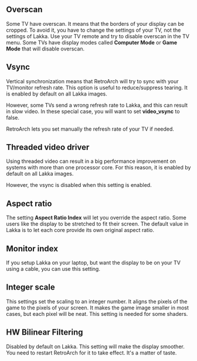 ## Overscan

Some TV have overscan. It means that the borders of your display can be cropped. To avoid it, you have to change the settings of your TV, not the settings of Lakka. Use your TV remote and try to disable overscan in the TV menu. Some TVs have display modes called **Computer Mode** or **Game Mode** that will disable overscan.

## Vsync

Vertical synchronization means that RetroArch will try to sync with your TV/monitor refresh rate. This option is useful to reduce/suppress tearing. It is enabled by default on all Lakka images.

However, some TVs send a wrong refresh rate to Lakka, and this can result in slow video. In these special case, you will want to set **video_vsync** to false.

RetroArch lets you set manually the refresh rate of your TV if needed.

## Threaded video driver

Using threaded video can result in a big performance improvement on systems with more than one processor core. For this reason, it is enabled by default on all Lakka images.

However, the vsync is disabled when this setting is enabled.

## Aspect ratio

The setting **Aspect Ratio Index** will let you override the aspect ratio. Some users like the display to be stretched to fit their screen. The default value in Lakka is to let each core provide its own original aspect ratio.

## Monitor index

If you setup Lakka on your laptop, but want the display to be on your TV using a cable, you can use this setting.

## Integer scale

This settings set the scaling to an integer number. It aligns the pixels of the game to the pixels of your screen. It makes the game image smaller in most cases, but each pixel will be neat. This setting is needed for some shaders.

## HW Bilinear Filtering

Disabled by default on Lakka. This setting will make the display smoother. You need to restart RetroArch for it to take effect. It's a matter of taste.
